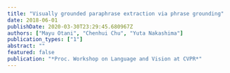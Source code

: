 ```yaml
---
title: "Visually grounded paraphrase extraction via phrase grounding"
date: 2018-06-01
publishDate: 2020-03-30T23:29:45.680967Z
authors: ["Mayu Otani", "Chenhui Chu", "Yuta Nakashima"]
publication_types: ["1"]
abstract: ""
featured: false
publication: "*Proc. Workshop on Language and Vision at CVPR*"
---
```


